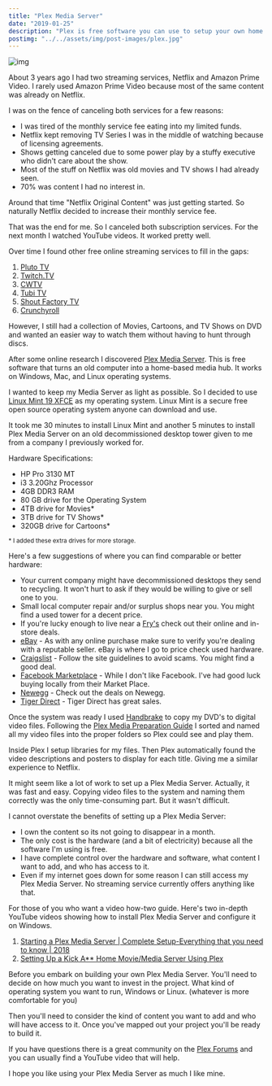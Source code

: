 ```yaml
---
title: "Plex Media Server"
date: "2019-01-25"
description: "Plex is free software you can use to setup your own home media server."
postimg: "../../assets/img/post-images/plex.jpg"
---
```

![img](../../assets/img/post-images/plex.jpg)

About 3 years ago I had two streaming services, Netflix and Amazon Prime Video. I rarely used Amazon Prime Video because most of the same content was already on Netflix.

I was on the fence of canceling both services for a few reasons:

- I was tired of the monthly service fee eating into my limited funds.
- Netflix kept removing TV Series I was in the middle of watching because of licensing agreements.
- Shows getting canceled due to some power play by a stuffy executive who didn't care about the show.
- Most of the stuff on Netflix was old movies and TV shows I had already seen.
- 70% was content I had no interest in.

Around that time "Netflix Original Content" was just getting started. So naturally Netflix decided to increase their monthly service fee.

That was the end for me. So I canceled both subscription services. For the next month I watched YouTube videos. It worked pretty well.

Over time I found other free online streaming services to fill in the gaps:
1. [Pluto TV](http://pluto.tv/)
2. [Twitch.TV](https://www.twitch.tv/)
3. [CWTV](https://www.cwtv.com/)
4. [Tubi TV](https://tubitv.com/)
5. [Shout Factory TV](http://www.shoutfactorytv.com/)
6. [Crunchyroll](http://www.crunchyroll.com/)

However, I still had a collection of Movies, Cartoons, and TV Shows on DVD and wanted an easier way to watch them without having to hunt through discs.

After some online research I discovered [Plex Media Server](https://www.plex.tv). This is free software that turns an old computer into a home-based media hub. It works on Windows, Mac, and Linux operating systems.

I wanted to keep my Media Server as light as possible. So I decided to use [Linux Mint 19 XFCE](https://linuxmint.com/download.php) as my operating system. Linux Mint is a secure free open source operating system anyone can download and use.

It took me 30 minutes to install Linux Mint and another 5 minutes to install Plex Media Server on an old decommissioned desktop tower given to me from a company I previously worked for.

Hardware Specifications:
- HP Pro 3130 MT
- i3 3.20Ghz Processor
- 4GB DDR3 RAM
- 80 GB drive for the Operating System
- 4TB drive for Movies*
- 3TB drive for TV Shows*
- 320GB drive for Cartoons*

<small>\* I added these extra drives for more storage.</small>

Here's a few suggestions of where you can find comparable or better hardware:
- Your current company might have decommissioned desktops they send to recycling. It won't hurt to ask if they would be willing to give or sell one to you.
- Small local computer repair and/or surplus shops near you. You might find a used tower for a decent price.
- If you're lucky enough to live near a [Fry's](https://www.frys.com/) check out their online and in-store deals.
- [eBay](https://www.ebay.com/) - As with any online purchase make sure to verify you're dealing with a reputable seller. eBay is where I go to price check used hardware.
- [Craigslist](https://www.craigslist.org/about/sites) - Follow the site guidelines to avoid scams. You might find a good deal.
- [Facebook Marketplace](https://www.facebook.com/marketplace) - While I don't like Facebook. I've had good luck buying locally from their Market Place.
- [Newegg](https://www.newegg.com/) - Check out the deals on Newegg.
- [Tiger Direct](http://www.tigerdirect.com/) - Tiger Direct has great sales.

Once the system was ready I used [Handbrake](https://handbrake.fr) to copy my DVD's to digital video files. Following the [Plex Media Preparation Guide](https://support.plex.tv/articles/categories/media-preparation/) I sorted and named all my video files into the proper folders so Plex could see and play them.

Inside Plex I setup libraries for my files. Then Plex automatically found the video descriptions and posters to display for each title. Giving me a similar experience to Netflix.

It might seem like a lot of work to set up a Plex Media Server. Actually, it was fast and easy. Copying video files to the system and naming them correctly was the only time-consuming part. But it wasn't difficult.

I cannot overstate the benefits of setting up a Plex Media Server:
- I own the content so its not going to disappear in a month.
- The only cost is the hardware (and a bit of electricity) because all the software I'm using is free.
- I have complete control over the hardware and software, what content I want to add, and who has access to it.
- Even if my internet goes down for some reason I can still access my Plex Media Server. No streaming service currently offers anything like that.

For those of you who want a video how-two guide. Here's two in-depth YouTube videos showing how to install Plex Media Server and configure it on Windows.
1. [Starting a Plex Media Server | Complete Setup-Everything that you need to know | 2018](https://www.youtube.com/watch?v=i5fg8RAWp1I)
2. [Setting Up a Kick A** Home Movie/Media Server Using Plex](https://www.youtube.com/watch?v=DJfpHxuGJd8)

Before you embark on building your own Plex Media Server. You'll need to decide on how much you want to invest in the project. What kind of operating system you want to run, Windows or Linux. (whatever is more comfortable for you)

Then you'll need to consider the kind of content you want to add and who will have access to it. Once you've mapped out your project you'll be ready to build it.

If you have questions there is a great community on the [Plex Forums](https://forums.plex.tv/) and you can usually find a YouTube video that will help.

I hope you like using your Plex Media Server as much I like mine.
